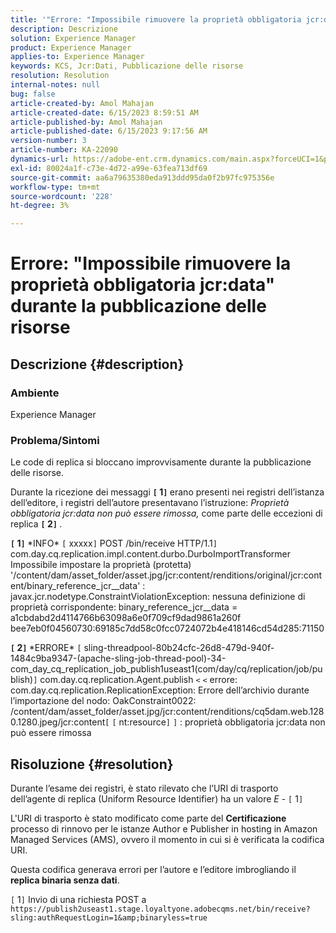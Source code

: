 ```yaml
---
title: '"Errore: "Impossibile rimuovere la proprietà obbligatoria jcr:data" durante la pubblicazione delle risorse"'
description: Descrizione
solution: Experience Manager
product: Experience Manager
applies-to: Experience Manager
keywords: KCS, Jcr:Dati, Pubblicazione delle risorse
resolution: Resolution
internal-notes: null
bug: false
article-created-by: Amol Mahajan
article-created-date: 6/15/2023 8:59:51 AM
article-published-by: Amol Mahajan
article-published-date: 6/15/2023 9:17:56 AM
version-number: 3
article-number: KA-22090
dynamics-url: https://adobe-ent.crm.dynamics.com/main.aspx?forceUCI=1&pagetype=entityrecord&etn=knowledgearticle&id=46c889f6-5a0b-ee11-8f6e-6045bd0065f9
exl-id: 80024a1f-c73e-4d72-a99e-63fea713df69
source-git-commit: aa6a79635380eda913ddd95da0f2b97fc975356e
workflow-type: tm+mt
source-wordcount: '228'
ht-degree: 3%

---
```


# Errore: &quot;Impossibile rimuovere la proprietà obbligatoria jcr:data&quot; durante la pubblicazione delle risorse

## Descrizione {#description}


### <b>Ambiente</b>

Experience Manager



### <b>Problema/Sintomi</b>

Le code di replica si bloccano improvvisamente durante la pubblicazione delle risorse.

Durante la ricezione dei messaggi <b>`[` 1`]` </b> erano presenti nei registri dell’istanza dell’editore, i registri dell’autore presentavano l’istruzione: *Proprietà obbligatoria jcr:data non può essere rimossa,* come parte delle eccezioni di replica <b>`[` 2`]` </b>.


<b>`[` 1`]` </b> \*INFO\* `[` xxxxx`]`  POST /bin/receive HTTP/1.1`]`  com.day.cq.replication.impl.content.durbo.DurboImportTransformer Impossibile impostare la proprietà (protetta) &#39;/content/dam/asset_folder/asset.jpg/jcr:content/renditions/original/jcr:content/binary_reference_jcr__data&#39; : javax.jcr.nodetype.ConstraintViolationException: nessuna definizione di proprietà corrispondente: binary_reference_jcr__data = a1cbdabd2d4114766b63098a6e0f709cf9dad9861a260f bee7eb0f04560730:69185c7dd58c0fcc0724072b4e418146cd54d285:71150<br>

<b>`[` 2`]` </b> \*ERRORE\* `[` sling-threadpool-80b24cfc-26d8-479d-940f-1484c9ba9347-(apache-sling-job-thread-pool)-34-com_day_cq_replication_job_publish1useast1(com/day/cq/replication/job/publish)`]`  com.day.cq.replication.Agent.publish `<` `<`  errore: com.day.cq.replication.ReplicationException: Errore dell’archivio durante l’importazione del nodo: OakConstraint0022: /content/dam/asset_folder/asset.jpg/jcr:content/renditions/cq5dam.web.1280.1280.jpeg/jcr:content`[` `[` nt:resource`]` `]` : proprietà obbligatoria jcr:data non può essere rimossa<br>

## Risoluzione {#resolution}


Durante l’esame dei registri, è stato rilevato che l’URI di trasporto dell’agente di replica (Uniform Resource Identifier) ha un valore *E* - `[` 1`]`

L&#39;URI di trasporto è stato modificato come parte del <b>Certificazione</b> processo di rinnovo per le istanze Author e Publisher in hosting in Amazon Managed Services (AMS), ovvero il momento in cui si è verificata la codifica URI.

Questa codifica generava errori per l’autore e l’editore imbrogliando il <b>replica binaria senza dati</b>.



`[` 1`]`  Invio di una richiesta POST a `https://publish2useast1.stage.loyaltyone.adobecqms.net/bin/receive?sling:authRequestLogin=1&amp;binaryless=true`
